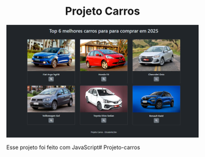 <h1 align="center"> Projeto Carros </h1>

<p align="center">
  <img src="./design/design.PNG" alt="Jornada dev | projeto carros">
</p>

Esse projeto foi feito com JavaScript#   P r o j e t o - c a r r o s 
 
 